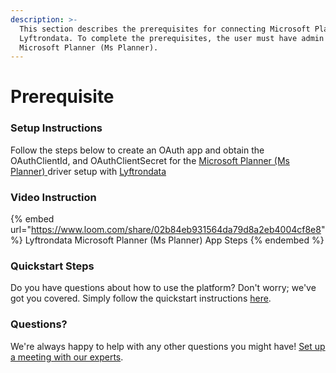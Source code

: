 ```yaml
---
description: >-
  This section describes the prerequisites for connecting Microsoft Planner (Ms Planner) to
  Lyftrondata. To complete the prerequisites, the user must have admin access to
  Microsoft Planner (Ms Planner).
---
```


# Prerequisite

<mark style="color:blue;"></mark>

### Setup Instructions

Follow the steps below to create an OAuth app and obtain the OAuthClientId, and OAuthClientSecret for the [Microsoft Planner (Ms Planner)](https://www.lyftrondata.com/integration/microsoft-planner-(ms-planner)/)[ ](https://www.lyftrondata.com/integration/freshdesk/)driver setup with [Lyftrondata](https://www.lyftrondata.com)

### Video Instruction

{% embed url="https://www.loom.com/share/02b84eb931564da79d8a2eb4004cf8e8" %}
Lyftrondata Microsoft Planner (Ms Planner) App Steps
{% endembed %}

### Quickstart Steps

Do you have questions about how to use the platform? Don't worry; we've got you covered. Simply follow the quickstart instructions [here](../../../quickstart-steps.md).

### Questions? <a href="#questions" id="questions"></a>

We're always happy to help with any other questions you might have! [Set up a meeting with our experts](https://www.lyftrondata.com/book-a-meeting/).

